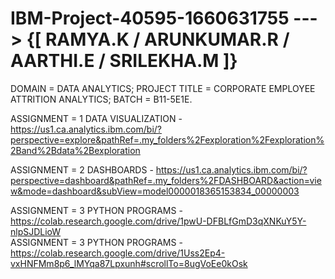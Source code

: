 # IBM-Project-40595-1660631755 ---> {[ RAMYA.K / ARUNKUMAR.R / AARTHI.E / SRILEKHA.M ]}

DOMAIN = DATA ANALYTICS;
PROJECT TITLE = CORPORATE EMPLOYEE ATTRITION ANALYTICS; 
BATCH = B11-5E1E.

ASSIGNMENT = 1 DATA VISUALIZATION - https://us1.ca.analytics.ibm.com/bi/?perspective=explore&pathRef=.my_folders%2Fexploration%2Fexploration%2Band%2Bdata%2Bexploration

ASSIGNMENT = 2 DASHBOARDS - https://us1.ca.analytics.ibm.com/bi/?perspective=dashboard&pathRef=.my_folders%2FDASHBOARD&action=view&mode=dashboard&subView=model0000018365153834_00000003

ASSIGNMENT = 3 PYTHON PROGRAMS - https://colab.research.google.com/drive/1pwU-DFBLfGmD3qXNKuY5Y-nlpSJDLioW   
ASSIGNMENT = 3 PYTHON PROGRAMS - https://colab.research.google.com/drive/1Uss2Ep4-vxHNFMm8p6_lMYqa87Lpxunh#scrollTo=8ugVoEe0kOsk
